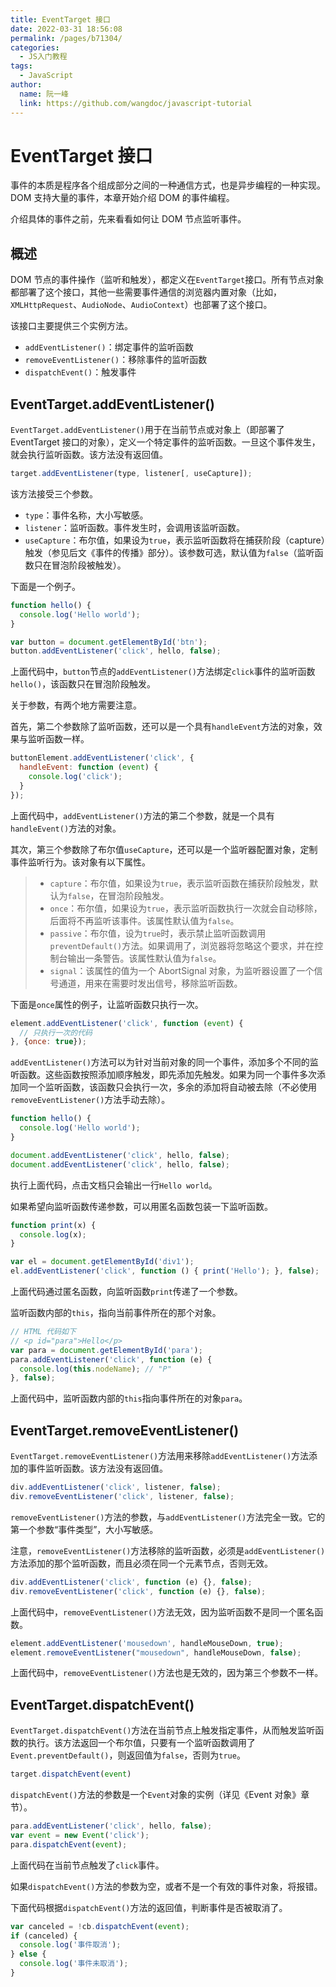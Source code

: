 ```yaml
---
title: EventTarget 接口
date: 2022-03-31 18:56:08
permalink: /pages/b71304/
categories: 
  - JS入门教程
tags: 
  - JavaScript
author: 
  name: 阮一峰
  link: https://github.com/wangdoc/javascript-tutorial
---
```

# EventTarget 接口

事件的本质是程序各个组成部分之间的一种通信方式，也是异步编程的一种实现。DOM 支持大量的事件，本章开始介绍 DOM 的事件编程。

介绍具体的事件之前，先来看看如何让 DOM 节点监听事件。

## 概述

DOM 节点的事件操作（监听和触发），都定义在`EventTarget`接口。所有节点对象都部署了这个接口，其他一些需要事件通信的浏览器内置对象（比如，`XMLHttpRequest`、`AudioNode`、`AudioContext`）也部署了这个接口。

该接口主要提供三个实例方法。

- `addEventListener()`：绑定事件的监听函数
- `removeEventListener()`：移除事件的监听函数
- `dispatchEvent()`：触发事件

## EventTarget.addEventListener()

`EventTarget.addEventListener()`用于在当前节点或对象上（即部署了 EventTarget 接口的对象），定义一个特定事件的监听函数。一旦这个事件发生，就会执行监听函数。该方法没有返回值。

```javascript
target.addEventListener(type, listener[, useCapture]);
```

该方法接受三个参数。

- `type`：事件名称，大小写敏感。
- `listener`：监听函数。事件发生时，会调用该监听函数。
- `useCapture`：布尔值，如果设为`true`，表示监听函数将在捕获阶段（capture）触发（参见后文《事件的传播》部分）。该参数可选，默认值为`false`（监听函数只在冒泡阶段被触发）。

下面是一个例子。

```javascript
function hello() {
  console.log('Hello world');
}

var button = document.getElementById('btn');
button.addEventListener('click', hello, false);
```

上面代码中，`button`节点的`addEventListener()`方法绑定`click`事件的监听函数`hello()`，该函数只在冒泡阶段触发。

关于参数，有两个地方需要注意。

首先，第二个参数除了监听函数，还可以是一个具有`handleEvent`方法的对象，效果与监听函数一样。

```javascript
buttonElement.addEventListener('click', {
  handleEvent: function (event) {
    console.log('click');
  }
});
```

上面代码中，`addEventListener()`方法的第二个参数，就是一个具有`handleEvent()`方法的对象。

其次，第三个参数除了布尔值`useCapture`，还可以是一个监听器配置对象，定制事件监听行为。该对象有以下属性。

> - `capture`：布尔值，如果设为`true`，表示监听函数在捕获阶段触发，默认为`false`，在冒泡阶段触发。
> - `once`：布尔值，如果设为`true`，表示监听函数执行一次就会自动移除，后面将不再监听该事件。该属性默认值为`false`。
> - `passive`：布尔值，设为`true`时，表示禁止监听函数调用`preventDefault()`方法。如果调用了，浏览器将忽略这个要求，并在控制台输出一条警告。该属性默认值为`false`。
> - `signal`：该属性的值为一个 AbortSignal 对象，为监听器设置了一个信号通道，用来在需要时发出信号，移除监听函数。

下面是`once`属性的例子，让监听函数只执行一次。

```javascript
element.addEventListener('click', function (event) {
  // 只执行一次的代码
}, {once: true});
```

`addEventListener()`方法可以为针对当前对象的同一个事件，添加多个不同的监听函数。这些函数按照添加顺序触发，即先添加先触发。如果为同一个事件多次添加同一个监听函数，该函数只会执行一次，多余的添加将自动被去除（不必使用`removeEventListener()`方法手动去除）。

```javascript
function hello() {
  console.log('Hello world');
}

document.addEventListener('click', hello, false);
document.addEventListener('click', hello, false);
```

执行上面代码，点击文档只会输出一行`Hello world`。

如果希望向监听函数传递参数，可以用匿名函数包装一下监听函数。

```javascript
function print(x) {
  console.log(x);
}

var el = document.getElementById('div1');
el.addEventListener('click', function () { print('Hello'); }, false);
```

上面代码通过匿名函数，向监听函数`print`传递了一个参数。

监听函数内部的`this`，指向当前事件所在的那个对象。

```javascript
// HTML 代码如下
// <p id="para">Hello</p>
var para = document.getElementById('para');
para.addEventListener('click', function (e) {
  console.log(this.nodeName); // "P"
}, false);
```

上面代码中，监听函数内部的`this`指向事件所在的对象`para`。

## EventTarget.removeEventListener()

`EventTarget.removeEventListener()`方法用来移除`addEventListener()`方法添加的事件监听函数。该方法没有返回值。

```javascript
div.addEventListener('click', listener, false);
div.removeEventListener('click', listener, false);
```

`removeEventListener()`方法的参数，与`addEventListener()`方法完全一致。它的第一个参数“事件类型”，大小写敏感。

注意，`removeEventListener()`方法移除的监听函数，必须是`addEventListener()`方法添加的那个监听函数，而且必须在同一个元素节点，否则无效。

```javascript
div.addEventListener('click', function (e) {}, false);
div.removeEventListener('click', function (e) {}, false);
```

上面代码中，`removeEventListener()`方法无效，因为监听函数不是同一个匿名函数。

```javascript
element.addEventListener('mousedown', handleMouseDown, true);
element.removeEventListener("mousedown", handleMouseDown, false);
```

上面代码中，`removeEventListener()`方法也是无效的，因为第三个参数不一样。

## EventTarget.dispatchEvent()

`EventTarget.dispatchEvent()`方法在当前节点上触发指定事件，从而触发监听函数的执行。该方法返回一个布尔值，只要有一个监听函数调用了`Event.preventDefault()`，则返回值为`false`，否则为`true`。

```javascript
target.dispatchEvent(event)
```

`dispatchEvent()`方法的参数是一个`Event`对象的实例（详见《Event 对象》章节）。

```javascript
para.addEventListener('click', hello, false);
var event = new Event('click');
para.dispatchEvent(event);
```

上面代码在当前节点触发了`click`事件。

如果`dispatchEvent()`方法的参数为空，或者不是一个有效的事件对象，将报错。

下面代码根据`dispatchEvent()`方法的返回值，判断事件是否被取消了。

```javascript
var canceled = !cb.dispatchEvent(event);
if (canceled) {
  console.log('事件取消');
} else {
  console.log('事件未取消');
}
```

